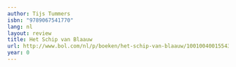```yaml
---
author: Tijs Tummers
isbn: "9789067541770"
lang: nl
layout: review
title: Het Schip van Blaauw
url: http://www.bol.com/nl/p/boeken/het-schip-van-blaauw/1001004001554332/index.html
year: 0
---
```

